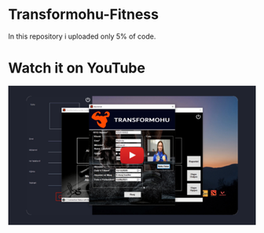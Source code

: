 # Transformohu-Fitness

In this repository i uploaded only 5% of code.

# Watch it on YouTube 
[![IMAGE ALT TEXT HERE](https://github.com/rikirrulla/Transformohu-Fitness/blob/master/Transformohu_Android/transformohu.png)](https://www.youtube.com/watch?v=uK2q9xuJTn4)

